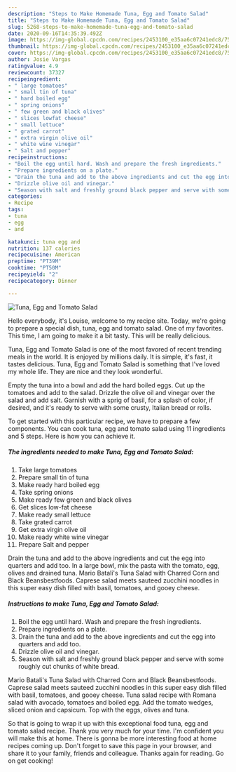 ```yaml
---
description: "Steps to Make Homemade Tuna, Egg and Tomato Salad"
title: "Steps to Make Homemade Tuna, Egg and Tomato Salad"
slug: 5268-steps-to-make-homemade-tuna-egg-and-tomato-salad
date: 2020-09-16T14:35:39.492Z
image: https://img-global.cpcdn.com/recipes/2453100_e35aa6c07241edc8/751x532cq70/tuna-egg-and-tomato-salad-recipe-main-photo.jpg
thumbnail: https://img-global.cpcdn.com/recipes/2453100_e35aa6c07241edc8/751x532cq70/tuna-egg-and-tomato-salad-recipe-main-photo.jpg
cover: https://img-global.cpcdn.com/recipes/2453100_e35aa6c07241edc8/751x532cq70/tuna-egg-and-tomato-salad-recipe-main-photo.jpg
author: Josie Vargas
ratingvalue: 4.9
reviewcount: 37327
recipeingredient:
- " large tomatoes"
- " small tin of tuna"
- " hard boiled egg"
- " spring onions"
- " few green and black olives"
- " slices lowfat cheese"
- " small lettuce"
- " grated carrot"
- " extra virgin olive oil"
- " white wine vinegar"
- " Salt and pepper"
recipeinstructions:
- "Boil the egg until hard. Wash and prepare the fresh ingredients."
- "Prepare ingredients on a plate."
- "Drain the tuna and add to the above ingredients and cut the egg into quarters and add too."
- "Drizzle olive oil and vinegar."
- "Season with salt and freshly ground black pepper and serve with some roughly cut chunks of white bread."
categories:
- Recipe
tags:
- tuna
- egg
- and

katakunci: tuna egg and 
nutrition: 137 calories
recipecuisine: American
preptime: "PT39M"
cooktime: "PT50M"
recipeyield: "2"
recipecategory: Dinner

---
```



![Tuna, Egg and Tomato Salad](https://img-global.cpcdn.com/recipes/2453100_e35aa6c07241edc8/751x532cq70/tuna-egg-and-tomato-salad-recipe-main-photo.jpg)

Hello everybody, it's Louise, welcome to my recipe site. Today, we're going to prepare a special dish, tuna, egg and tomato salad. One of my favorites. This time, I am going to make it a bit tasty. This will be really delicious.

Tuna, Egg and Tomato Salad is one of the most favored of recent trending meals in the world. It is enjoyed by millions daily. It is simple, it's fast, it tastes delicious. Tuna, Egg and Tomato Salad is something that I've loved my whole life. They are nice and they look wonderful.

Empty the tuna into a bowl and add the hard boiled eggs. Cut up the tomatoes and add to the salad. Drizzle the olive oil and vinegar over the salad and add salt. Garnish with a sprig of basil, for a splash of color, if desired, and it&#39;s ready to serve with some crusty, Italian bread or rolls.


To get started with this particular recipe, we have to prepare a few components. You can cook tuna, egg and tomato salad using 11 ingredients and 5 steps. Here is how you can achieve it.

<!--inarticleads1-->

##### The ingredients needed to make Tuna, Egg and Tomato Salad:

1. Take  large tomatoes
1. Prepare  small tin of tuna
1. Make ready  hard boiled egg
1. Take  spring onions
1. Make ready  few green and black olives
1. Get  slices low-fat cheese
1. Make ready  small lettuce
1. Take  grated carrot
1. Get  extra virgin olive oil
1. Make ready  white wine vinegar
1. Prepare  Salt and pepper


Drain the tuna and add to the above ingredients and cut the egg into quarters and add too. In a large bowl, mix the pasta with the tomato, egg, olives and drained tuna. Mario Batali&#39;s Tuna Salad with Charred Corn and Black Beansbestfoods. Caprese salad meets sauteed zucchini noodles in this super easy dish filled with basil, tomatoes, and gooey cheese. 

<!--inarticleads2-->

##### Instructions to make Tuna, Egg and Tomato Salad:

1. Boil the egg until hard. Wash and prepare the fresh ingredients.
1. Prepare ingredients on a plate.
1. Drain the tuna and add to the above ingredients and cut the egg into quarters and add too.
1. Drizzle olive oil and vinegar.
1. Season with salt and freshly ground black pepper and serve with some roughly cut chunks of white bread.


Mario Batali&#39;s Tuna Salad with Charred Corn and Black Beansbestfoods. Caprese salad meets sauteed zucchini noodles in this super easy dish filled with basil, tomatoes, and gooey cheese. Tuna salad recipe with Romana salad with avocado, tomatoes and boiled egg. Add the tomato wedges, sliced onion and capsicum. Top with the eggs, olives and tuna. 

So that is going to wrap it up with this exceptional food tuna, egg and tomato salad recipe. Thank you very much for your time. I'm confident you will make this at home. There is gonna be more interesting food at home recipes coming up. Don't forget to save this page in your browser, and share it to your family, friends and colleague. Thanks again for reading. Go on get cooking!
